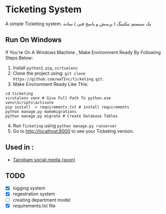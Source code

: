 # Ticketing System

A simple Ticketing system.
یک سیستم تیکتینگ ( پرسش و پاسخ فنی )  ساده 


## Run On Windows

If You're On A Windows Machine , Make Environment Ready By Following Steps Below:
1. Install `python3`, `pip`, `virtualenv` 
2. Clone the project using:  `git clone https://github.com/waTInc/ticketing.git`.
3. Make Environment Ready Like This:
``` Command Prompt
cd ticketing
virutalenv venv # Give Full Path To python.exe
venv\Scripts\activate
pip install -r requirements.txt # install requirements
python manage.py makemigrations 
python manage.py migrate # Create Database Tables

```
4. Run `Ticketing` using `python manage.py runserver`
5. Go to [http://localhost:8000](http://localhost:8000) to see your Ticketing version.

## Used in :

- [Tajrobam social media (soon) ]('#')


## TODO
- [x] logging system
- [x] regestration system
- [ ] creating department model
- [x] requirements.txt file
